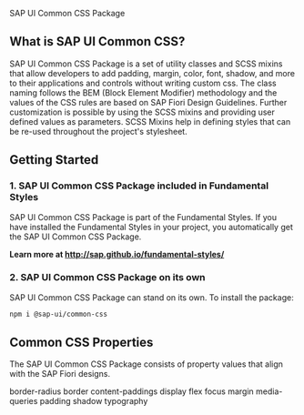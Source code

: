 SAP UI Common CSS Package

## What is SAP UI Common CSS?

SAP UI Common CSS Package is a set of utility classes and SCSS mixins that allow developers to add padding, margin, color, font, shadow, and more to their applications and controls without writing custom css.
The class naming follows the BEM (Block Element Modifier) methodology and the values of the CSS rules are based on SAP Fiori Design Guidelines. Further customization is possible by using the SCSS mixins and providing user defined values as parameters. SCSS Mixins help in defining styles that can be re-used throughout the project's stylesheet. 


## Getting Started

### 1. SAP UI Common CSS Package included in Fundamental Styles

SAP UI Common CSS Package is part of the Fundamental Styles. If you have installed the Fundamental Styles in your project, you automatically get the SAP UI Common CSS Package.

**Learn more at http://sap.github.io/fundamental-styles/**


### 2. SAP UI Common CSS Package on its own

SAP UI Common CSS Package can stand on its own. To install the package:

```bash
npm i @sap-ui/common-css
```

## Common CSS Properties

The SAP UI Common CSS Package consists of property values that align with the SAP Fiori designs.

border-radius
border
content-paddings
display
flex
focus
margin
media-queries
padding
shadow
typography